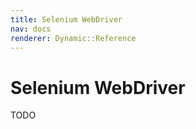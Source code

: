 ```yaml
---
title: Selenium WebDriver
nav: docs
renderer: Dynamic::Reference
---
```


# Selenium WebDriver

TODO
